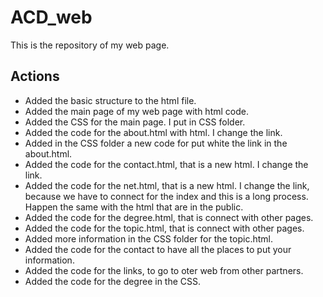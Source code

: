 # ACD_web

This is the repository of my web page.

## Actions

- Added the basic structure to the html file.
- Added the main page of my web page with html code.
- Added the CSS for the main page. I put in CSS folder.
- Added the code for the about.html with html. I change the link.
- Added in the CSS folder a new code for put white the link in the about.html.
- Added the code for the contact.html, that is a new html. I change the link.
- Added the code for the net.html, that is a new html. I change the link, because we have to connect for the index and this is a long process. Happen the same with the html that are in the public.
- Added the code for the degree.html, that is connect with other pages.
- Added the code for the topic.html, that is connect with other pages.
- Added more information in the CSS folder for the topic.html.
- Added the code for the contact to have all the places to put your information.
- Added the code for the links, to go to oter web from other partners.
- Added the code for the degree in the CSS.